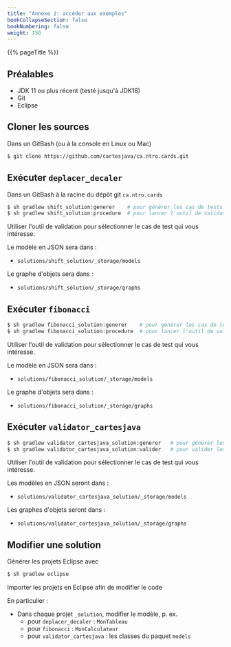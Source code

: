 ```yaml
---
title: "Annexe 2: accéder aux exemples"
bookCollapseSection: false
bookNumbering: false
weight: 150
---
```


{{% pageTitle %}}

## Préalables

* JDK 11 ou plus récent (testé jusqu'à JDK18)
* Git
* Eclipse

## Cloner les sources

Dans un GitBash (ou à la console en Linux ou Mac)

```bash
$ git clone https://github.com/cartesjava/ca.ntro.cards.git
```

## Exécuter `deplacer_decaler`

Dans un GitBash à la racine du dépôt git `ca.ntro.cards`

```bash
$ sh gradlew shift_solution:generer    # pour générer les cas de tests
$ sh gradlew shift_solution:procedure  # pour lancer l'outil de validation
```

Utiliser l'outil de validation pour sélectionner le cas de test qui vous intéresse.

Le modèle en JSON sera dans&nbsp;:

* `solutions/shift_solution/_storage/models`

Le graphe d'objets sera dans&nbsp;:

* `solutions/shift_solution/_storage/graphs`

## Exécuter `fibonacci`

```bash
$ sh gradlew fibonacci_solution:generer    # pour générer les cas de tests
$ sh gradlew fibonacci_solution:procedure  # pour lancer l'outil de validation
```

Utiliser l'outil de validation pour sélectionner le cas de test qui vous intéresse.

Le modèle en JSON sera dans&nbsp;:

* `solutions/fibonacci_solution/_storage/models`

Le graphe d'objets sera dans&nbsp;:

* `solutions/fibonacci_solution/_storage/graphs`

## Exécuter `validator_cartesjava` 

```bash
$ sh gradlew validator_cartesjava_solution:generer   # pour générer les cas de tests
$ sh gradlew validator_cartesjava_solution:valider   # pour valider les modèles
```

Utiliser l'outil de validation pour sélectionner le cas de test qui vous intéresse.

Les modèles en JSON seront dans&nbsp;:

* `solutions/validator_cartesjava_solution/_storage/models`

Les graphes d'objets seront dans&nbsp;:

* `solutions/validator_cartesjava_solution/_storage/graphs`

## Modifier une solution

Générer les projets Eclipse avec

```bash
$ sh gradlew eclipse
```

Importer les projets en Eclipse afin de modifier le code

En particulier&nbsp;:

* Dans chaque projet `_solution`, modifier le modèle, p.&nbsp;ex. 
    * pour `deplacer_decaler`&nbsp;: `MonTableau` 
    * pour `fibonacci`&nbsp;: `MonCalculateur`
    * pour `validator_cartesjava`&nbsp;: les classes du paquet `models`


